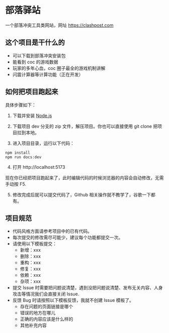 # 部落驿站

一个部落冲突工具类网站，网址 https://clashpost.com

## 这个项目是干什么的

- 可以下载到部落冲突安装包
- 能看到 coc 的游戏数据
- 玩家的多年心血，coc 圈子最全的游戏机制讲解
- 闪震计算器等计算功能（正在开发）

## 如何把项目跑起来

具体步骤如下：

1. 下载并安装 [Node.js](https://nodejs.org/en)

2. 下载项目 dev 分支的 zip 文件，解压项目。你也可以直接使用 git clone 把项目拉到本地。

3. 进入项目目录，运行以下代码：

```
npm install
npm run docs:dev
```

4. 打开 http://localhost:5173

现在你已经把项目跑起来了，此时编辑代码的时候浏览器的内容会自动修改，无需手动按 F5.

5. 修改完成后就可以提交代码了，Github 相关操作就不教学了，谷歌一下都有。

## 项目规范

- 代码风格方面请参考项目中的已有代码。
- 每次提交的修改需尽可能少，建议每个功能都提交一次。
- 请使用以下模板提交：
    - 新增：xxx
    - 删除：xxx
    - 重构：xxx
    - 修复：xxx
    - 依赖：xxx
    - 杂项：xxx
- 提交 Issue 时需要把问题说清楚，遇到没把问题说清楚、发布无关内容、人身攻击等情况我们会直接关闭 Issue.
- 反馈 Bug 时请按照以下模板反馈，我就不创建 Issue 模板了。
    - 存在问题的页面链接是哪个
    - 错误的地方在哪儿
    - 正确的内容应该是什么样的
    - 其他补充内容